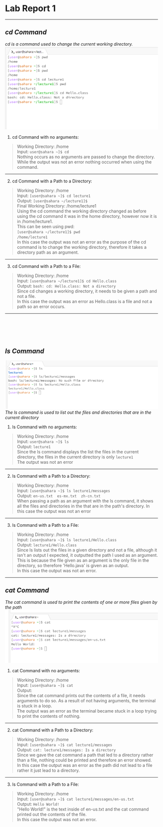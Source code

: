 # Lab Report 1
---
## *cd Command*
 *cd is a command used to change the current working directory.* <br>
 ![cd Comand Example](cdCommand.png)
 1. cd Command with no arguments: <br>
 > Working Directory: /home <br>
> Input:
> `user@sahara ~]$ cd` <br>
Nothing occurs as no arguments are passed to change the directory. <br>
While the output was not an error nothing occurred when using the command.
   ---
 2. cd Command with a Path to a Directory: <br>
> Working Directory: /home <br>
> Input:
> `[user@sahara ~]$ cd lecture1` <br>
> Output:
> `[user@sahara ~/lecture1]$ `<br>
> Final Working Directory: /home/lecture1 <br>
> Using the cd command the working directory changed as before using the cd command it was in the home directory, however now it is in /home/lecture1. <br>
> This can be seen using pwd:<br>
`[user@sahara ~/lecture1]$ pwd`<br>
`/home/lecture1`<br>
> In this case the output was not an error as the purpose of the cd command is to change the working directory, therefore it takes a directory path as an argument.<br>
   ---
 3. cd Command with a Path to a File: <br>
 > Working Directory: /home <br>
> Input:
> `[user@sahara ~/lecture1]$ cd Hello.class` <br>
> Output:
> `bash: cd: Hello.class: Not a directory `<br>
> Since cd changes a working directory, it needs to be given a path and not a file. <br>
> In this case the output was an error as Hello.class is a file and not a path so an error occurs.<br>
---

<br><br>
<br><br>
## *ls Command*
![ls Comand Example](lsCommand.png)
<br>*The ls command is used to list out the files and directories that are in the current directory* <br>
 1. ls Command with no arguments: <br>
> Working Directory: /home <br>
> Input:
> `user@sahara ~]$ ls` <br>
> Output:
> `lecture1` <br>
> Since the ls command displays the list the files in the current directory, the files in the current directory is only `lecture1` <br>
The output was not an error 
   ---
 2. ls Command with a Path to a Directory: <br>
 > Working Directory: /home <br>
> Input:
> `[user@sahara ~]$ ls lecture1/messages` <br>
> Output:
> `en-us.txt  es-mx.txt  zh-cn.txt`<br>
> When passing a path as an argument with the ls command, it shows all the files and directories in the that are in the path's directory.
> In this case the output was not an error <br>
   ---
 3. ls Command with a Path to a File: <br>
> Working Directory: /home <br>
> Input:
> `[user@sahara ~]$ ls lecture1/Hello.class` <br>
> Output:
> `lecture1/Hello.class`<br>
> Since ls lists out the files in a given directory and not a file, although it isn't an output I expected, it outputted the path I used as an argument. This is because the file given as an argument is the only file in the directory, so therefore 'Hello.java' is given as an output.  <br>
> In this case the output was not an error.
---

## *cat Command*
*The cat command is used to print the contents of one or more files given by the path* <br>
![cat Comand Example](catCommand.png)
1. cat Command with no arguments: <br>
> Working Directory: /home <br>
> Input:
> `[user@sahara ~]$ cat` <br>
> Output:
> `   ` <br>
> Since the cat command prints out the contents of a file, it needs arguments to do so. As a result of not having arguments, the terminal is stuck in a loop. <br>
 The output was an error as the terminal became stuck in a loop trying to print the contents of nothing.
   ---
 2. cat Command with a Path to a Directory: <br>
 > Working Directory: /home <br>
> Input:
> `[user@sahara ~]$ cat lecture1/messages` <br>
> Output:
> `cat: lecture1/messages: Is a directory`<br>
> Since we gave the cat command a path that led to a directory rather than a file, nothing could be printed and therefore an error showed. <br> 
> In this case the output was an error as the path did not lead to a file rather it just lead to a directory. <br>
   ---
 3. ls Command with a Path to a File: <br>
 > Working Directory: /home <br>
> Input:
> `[user@sahara ~]$ cat lecture1/messages/en-us.txt` <br>
> Output:
> `Hello World!`<br>
> "Hello World!" is the text inside of en-us.txt and the cat command printed out the contents of the file.  <br>
> In this case the output was not an error.
